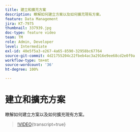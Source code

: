 ```yaml
---
title: 建立和擴充方案
description: 瞭解如何建立方案以及如何擴充現有方案。
feature: Data Management
jira: KT-7975
thumbnail: 337939.jpg
doc-type: feature video
team: TM
role: Admin, Developer
level: Intermediate
exl-id: 40e5f5a3-e267-4a65-8590-32958bc67764
source-git-commit: 4d21755204c22fbeb4ac3a2916e9ee68cd2e0f9a
workflow-type: tm+mt
source-wordcount: '36'
ht-degree: 100%

---
```


# 建立和擴充方案

瞭解如何建立方案以及如何擴充現有方案。

>[!VIDEO](https://video.tv.adobe.com/v/337939?quality=12&learn=on){transcript=true}
